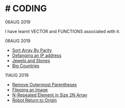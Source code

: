 # # CODING
06AUG 2019

I have learnt VECTOR and FUNCTIONS associated with it.

08AUG 2019 

- [Sort Array By Parity](https://github.com/Adityathakur3029/CODING/tree/master/Sort%20Array%20By%20Parity)
- [Defanging an IP address](https://github.com/Adityathakur3029/CODING/tree/master/Defanging%20an%20IP%20Address)
- [Jewels and Stones](https://github.com/Adityathakur3029/CODING/tree/master/Jewels%20and%20Stones)
- [Big Countries](https://github.com/Adityathakur3029/CODING/tree/master/Big%20Countries)

11AUG 2019
- [Remove Outermost Parentheses](https://github.com/Adityathakur3029/CODING/tree/master/Remove%20Outermost%20Parentheses)
- [Flipping an Image](https://github.com/Adityathakur3029/CODING/tree/master/Flipping%20an%20Image)
- [N-Repeated Element in Size 2N Array](https://github.com/Adityathakur3029/CODING/tree/master/N-Repeated%20Element%20in%20Size%202N%20Array)
- [Robot Return to Origin](https://github.com/Adityathakur3029/CODING/tree/master/Robot%20Return%20to%20Origin)